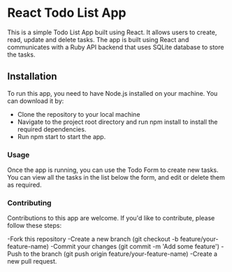 # React Todo List App
This is a simple Todo List App built using React. It allows users to create, read, update and delete tasks. The app is built using React and communicates with a Ruby API backend that uses SQLite database to store the tasks.

## Installation
To run this app, you need to have Node.js installed on your machine. You can download it by:
- Clone the repository to your local machine
- Navigate to the project root directory and run npm install to install the required dependencies.
- Run npm start to start the app.

### Usage
Once the app is running, you can use the Todo Form to create new tasks. You can view all the tasks in the list below the form, and edit or delete them as required.

### Contributing
Contributions to this app are welcome. If you'd like to contribute, please follow these steps:

-Fork this repository
-Create a new branch (git checkout -b feature/your-feature-name)
-Commit your changes (git commit -m 'Add some feature')
-Push to the branch (git push origin feature/your-feature-name)
-Create a new pull request.
